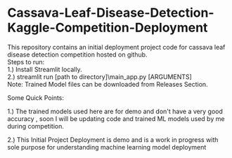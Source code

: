 # Cassava-Leaf-Disease-Detection-Kaggle-Competition-Deployment
This repository contains an initial deployment project code for cassava leaf disease detection competition hosted on github.<br>
Steps to run:<br>
1.) Install Streamlit locally.<br>
2.) streamlit run [path to directory]\main_app.py [ARGUMENTS]<br>
Note: Trained Model files can be downloaded from Releases Section.<br>

Some Quick Points:<br>
<p>1.) The trained models used here are for demo and don't have a very good accuracy , soon I will be updating code and trained ML models used by me during competition.</p>
<p>2.) This Initial Project Deployment is demo and is a work in progress with sole purpose for understanding machine learning model deployment</p>

